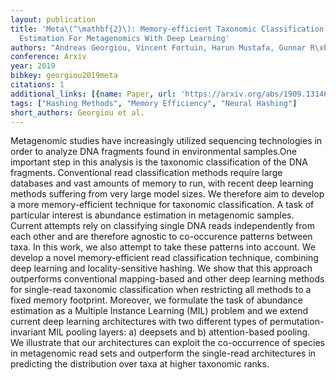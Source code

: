 ```yaml
---
layout: publication
title: 'Meta\(^\mathbf{2}\): Memory-efficient Taxonomic Classification And Abundance
  Estimation For Metagenomics With Deep Learning'
authors: "Andreas Georgiou, Vincent Fortuin, Harun Mustafa, Gunnar R\xE4tsch"
conference: Arxiv
year: 2019
bibkey: georgiou2019meta
citations: 1
additional_links: [{name: Paper, url: 'https://arxiv.org/abs/1909.13146'}]
tags: ["Hashing Methods", "Memory Efficiency", "Neural Hashing"]
short_authors: Georgiou et al.
---
```

Metagenomic studies have increasingly utilized sequencing technologies in
order to analyze DNA fragments found in environmental samples.One important
step in this analysis is the taxonomic classification of the DNA fragments.
Conventional read classification methods require large databases and vast
amounts of memory to run, with recent deep learning methods suffering from very
large model sizes. We therefore aim to develop a more memory-efficient
technique for taxonomic classification. A task of particular interest is
abundance estimation in metagenomic samples. Current attempts rely on
classifying single DNA reads independently from each other and are therefore
agnostic to co-occurence patterns between taxa. In this work, we also attempt
to take these patterns into account. We develop a novel memory-efficient read
classification technique, combining deep learning and locality-sensitive
hashing. We show that this approach outperforms conventional mapping-based and
other deep learning methods for single-read taxonomic classification when
restricting all methods to a fixed memory footprint. Moreover, we formulate the
task of abundance estimation as a Multiple Instance Learning (MIL) problem and
we extend current deep learning architectures with two different types of
permutation-invariant MIL pooling layers: a) deepsets and b) attention-based
pooling. We illustrate that our architectures can exploit the co-occurrence of
species in metagenomic read sets and outperform the single-read architectures
in predicting the distribution over taxa at higher taxonomic ranks.